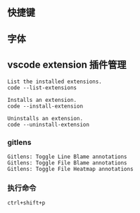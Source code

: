 ## 快捷键
## 字体

## vscode extension 插件管理

```text
List the installed extensions.
code --list-extensions

Installs an extension.
code --install-extension

Uninstalls an extension.
code --uninstall-extension
```

### gitlens

```text
Gitlens: Toggle Line Blame annotations
Gitlens: Toggle File Blame annotations
Gitlens: Toggle File Heatmap annotations
```

### 执行命令
```
ctrl+shift+p
```